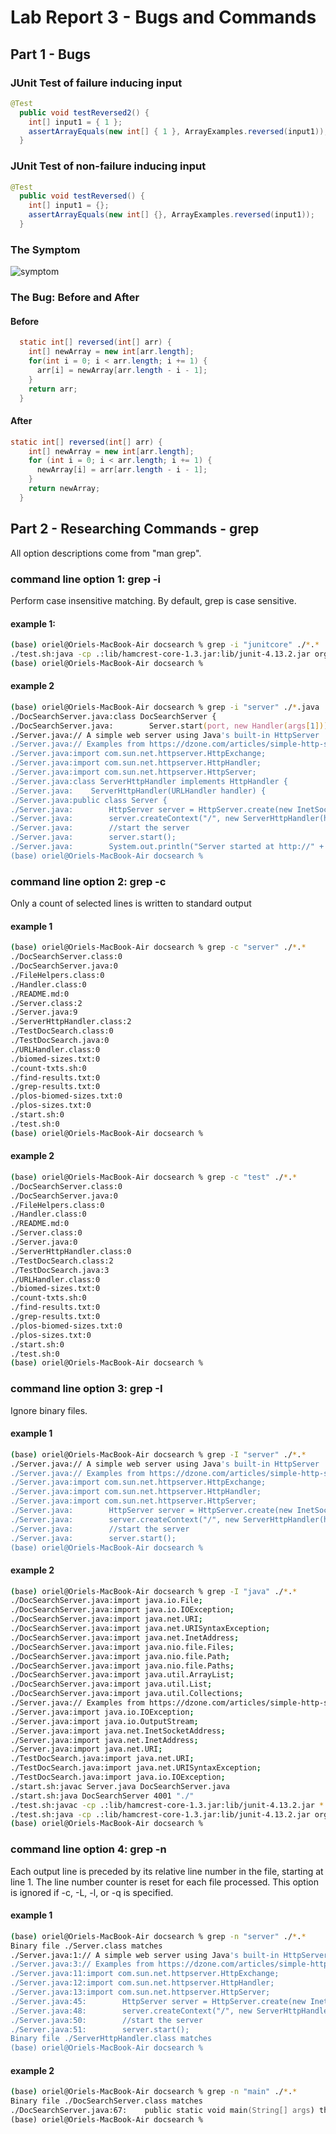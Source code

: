 # Lab Report 3 - Bugs and Commands

## Part 1 - Bugs

### JUnit Test of failure inducing input

```java
@Test
  public void testReversed2() {
    int[] input1 = { 1 };
    assertArrayEquals(new int[] { 1 }, ArrayExamples.reversed(input1));
  }
```

### JUnit Test of non-failure inducing input

```java
@Test
  public void testReversed() {
    int[] input1 = {};
    assertArrayEquals(new int[] {}, ArrayExamples.reversed(input1));
  }
```

### The Symptom

![symptom](./images/Screenshot%202023-10-30%20at%205.42.39%20PM.png)

### The Bug: Before and After

#### Before

```java
  static int[] reversed(int[] arr) {
    int[] newArray = new int[arr.length];
    for(int i = 0; i < arr.length; i += 1) {
      arr[i] = newArray[arr.length - i - 1];
    }
    return arr;
  }
```

#### After

```java
static int[] reversed(int[] arr) {
    int[] newArray = new int[arr.length];
    for (int i = 0; i < arr.length; i += 1) {
      newArray[i] = arr[arr.length - i - 1];
    }
    return newArray;
  }
```

## Part 2 - Researching Commands - grep

All option descriptions come from "man grep".

### command line option 1: grep -i

Perform case insensitive matching. By default, grep is case sensitive.

#### example 1:

```zsh
(base) oriel@Oriels-MacBook-Air docsearch % grep -i "junitcore" ./*.*
./test.sh:java -cp .:lib/hamcrest-core-1.3.jar:lib/junit-4.13.2.jar org.junit.runner.JUnitCore TestDocSearch
(base) oriel@Oriels-MacBook-Air docsearch %
```

#### example 2

```zsh
(base) oriel@Oriels-MacBook-Air docsearch % grep -i "server" ./*.java
./DocSearchServer.java:class DocSearchServer {
./DocSearchServer.java:        Server.start(port, new Handler(args[1]));
./Server.java:// A simple web server using Java's built-in HttpServer
./Server.java:// Examples from https://dzone.com/articles/simple-http-server-in-java were useful references
./Server.java:import com.sun.net.httpserver.HttpExchange;
./Server.java:import com.sun.net.httpserver.HttpHandler;
./Server.java:import com.sun.net.httpserver.HttpServer;
./Server.java:class ServerHttpHandler implements HttpHandler {
./Server.java:    ServerHttpHandler(URLHandler handler) {
./Server.java:public class Server {
./Server.java:        HttpServer server = HttpServer.create(new InetSocketAddress(port), 0);
./Server.java:        server.createContext("/", new ServerHttpHandler(handler));
./Server.java:        //start the server
./Server.java:        server.start();
./Server.java:        System.out.println("Server started at http://" + InetAddress.getLocalHost().getHostName() + ":" + port);
(base) oriel@Oriels-MacBook-Air docsearch %
```

### command line option 2: grep -c

Only a count of selected lines is written to standard output

#### example 1

```zsh
(base) oriel@Oriels-MacBook-Air docsearch % grep -c "server" ./*.*
./DocSearchServer.class:0
./DocSearchServer.java:0
./FileHelpers.class:0
./Handler.class:0
./README.md:0
./Server.class:2
./Server.java:9
./ServerHttpHandler.class:2
./TestDocSearch.class:0
./TestDocSearch.java:0
./URLHandler.class:0
./biomed-sizes.txt:0
./count-txts.sh:0
./find-results.txt:0
./grep-results.txt:0
./plos-biomed-sizes.txt:0
./plos-sizes.txt:0
./start.sh:0
./test.sh:0
(base) oriel@Oriels-MacBook-Air docsearch %
```

#### example 2

```zsh
(base) oriel@Oriels-MacBook-Air docsearch % grep -c "test" ./*.*
./DocSearchServer.class:0
./DocSearchServer.java:0
./FileHelpers.class:0
./Handler.class:0
./README.md:0
./Server.class:0
./Server.java:0
./ServerHttpHandler.class:0
./TestDocSearch.class:2
./TestDocSearch.java:3
./URLHandler.class:0
./biomed-sizes.txt:0
./count-txts.sh:0
./find-results.txt:0
./grep-results.txt:0
./plos-biomed-sizes.txt:0
./plos-sizes.txt:0
./start.sh:0
./test.sh:0
(base) oriel@Oriels-MacBook-Air docsearch %
```

### command line option 3: grep -I

Ignore binary files.

#### example 1

```zsh
(base) oriel@Oriels-MacBook-Air docsearch % grep -I "server" ./*.*
./Server.java:// A simple web server using Java's built-in HttpServer
./Server.java:// Examples from https://dzone.com/articles/simple-http-server-in-java were useful references
./Server.java:import com.sun.net.httpserver.HttpExchange;
./Server.java:import com.sun.net.httpserver.HttpHandler;
./Server.java:import com.sun.net.httpserver.HttpServer;
./Server.java:        HttpServer server = HttpServer.create(new InetSocketAddress(port), 0);
./Server.java:        server.createContext("/", new ServerHttpHandler(handler));
./Server.java:        //start the server
./Server.java:        server.start();
(base) oriel@Oriels-MacBook-Air docsearch %
```

#### example 2

```zsh
(base) oriel@Oriels-MacBook-Air docsearch % grep -I "java" ./*.*
./DocSearchServer.java:import java.io.File;
./DocSearchServer.java:import java.io.IOException;
./DocSearchServer.java:import java.net.URI;
./DocSearchServer.java:import java.net.URISyntaxException;
./DocSearchServer.java:import java.net.InetAddress;
./DocSearchServer.java:import java.nio.file.Files;
./DocSearchServer.java:import java.nio.file.Path;
./DocSearchServer.java:import java.nio.file.Paths;
./DocSearchServer.java:import java.util.ArrayList;
./DocSearchServer.java:import java.util.List;
./DocSearchServer.java:import java.util.Collections;
./Server.java:// Examples from https://dzone.com/articles/simple-http-server-in-java were useful references
./Server.java:import java.io.IOException;
./Server.java:import java.io.OutputStream;
./Server.java:import java.net.InetSocketAddress;
./Server.java:import java.net.InetAddress;
./Server.java:import java.net.URI;
./TestDocSearch.java:import java.net.URI;
./TestDocSearch.java:import java.net.URISyntaxException;
./TestDocSearch.java:import java.io.IOException;
./start.sh:javac Server.java DocSearchServer.java
./start.sh:java DocSearchServer 4001 "./"
./test.sh:javac -cp .:lib/hamcrest-core-1.3.jar:lib/junit-4.13.2.jar *.java
./test.sh:java -cp .:lib/hamcrest-core-1.3.jar:lib/junit-4.13.2.jar org.junit.runner.JUnitCore TestDocSearch
(base) oriel@Oriels-MacBook-Air docsearch %
```

### command line option 4: grep -n

Each output line is preceded by its relative line number in the file, starting at line 1. The line number counter is reset for each file processed. This option is ignored if -c, -L, -l, or -q is specified.

#### example 1

```zsh
(base) oriel@Oriels-MacBook-Air docsearch % grep -n "server" ./*.*
Binary file ./Server.class matches
./Server.java:1:// A simple web server using Java's built-in HttpServer
./Server.java:3:// Examples from https://dzone.com/articles/simple-http-server-in-java were useful references
./Server.java:11:import com.sun.net.httpserver.HttpExchange;
./Server.java:12:import com.sun.net.httpserver.HttpHandler;
./Server.java:13:import com.sun.net.httpserver.HttpServer;
./Server.java:45:        HttpServer server = HttpServer.create(new InetSocketAddress(port), 0);
./Server.java:48:        server.createContext("/", new ServerHttpHandler(handler));
./Server.java:50:        //start the server
./Server.java:51:        server.start();
Binary file ./ServerHttpHandler.class matches
(base) oriel@Oriels-MacBook-Air docsearch %
```

#### example 2

```zsh
(base) oriel@Oriels-MacBook-Air docsearch % grep -n "main" ./*.*
Binary file ./DocSearchServer.class matches
./DocSearchServer.java:67:    public static void main(String[] args) throws IOException {
(base) oriel@Oriels-MacBook-Air docsearch %
```
